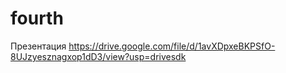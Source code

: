 # fourth

Презентация https://drive.google.com/file/d/1avXDpxeBKPSfO-8UJzyesznagxop1dD3/view?usp=drivesdk
